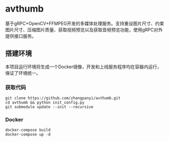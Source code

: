 # avthumb
基于gRPC+OpenCV+FFMPEG开发的多媒体处理服务。支持重设图片尺寸、约束图片尺寸、压缩图片质量、获取视频预览以及获取音频预览功能，使用gRPC对外提供接口服务。

## 搭建环境
本项目运行环境将生成一个Docker镜像，开发和上线服务程序均在容器内运行，保证了环境统一。

### 获取代码
```
git clone https://github.com/zhangpanyi/avthumb.git
cd avthumb && python init_config.py
git submodule update --init --recursive
```

### Docker
```
docker-compose build
docker-compose up -d
```
